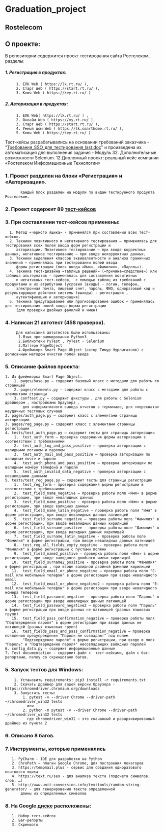 # Graduation_project
## Rostelecom

## О проекте:

В репозитории содержится проект тестирования сайта Ростелеком, разделы:
##### 1. Регистрация в продуктах:
         1.	ЕЛК Web ( https://lk.rt.ru/ ), 
         2.	Старт Web ( https://start.rt.ru/ ), 
         3.	Ключ Web ( https://key.rt.ru/ )
##### 2. Авторизация в продуктах:
         1.	ЕЛК Web( https://lk.rt.ru/ ) , 
         2.	Онлайм Web ( https://my.rt.ru/ ),
         3.	Старт Web ( https://start.rt.ru/ ), 
         4.	Умный дом Web ( https://lk.smarthome.rt.ru/ ), 
         5.	Ключ Web ( https://key.rt.ru/ )
   
Тест-кейсы разрабатывались на основании требований заказчика - “[Требования_SSO_для_тестирования_last.doc](https://docs.google.com/document/d/1fOjYGOBZP10ssxL4jrEq3bG2wLUD_IKq/edit?usp=sharing&ouid=114969839533758832510&rtpof=true&sd=true)" и произведена их автоматизация для выполнения задания - Модуль 32. Дополнительные возможности Selenium. 12 Дипломный проект: реальный кейс компании «Ростелеком Информационные Технологии» 

### 1. Проект разделен на блоки «Регистрация» и «Авторизация».            
           Каждый блок разделен на модули по видам тестируемого продукта Ростелеком.

### 2. Проект содержит 89 [тест-кейсов](https://docs.google.com/spreadsheets/d/1jtPFhUiteMamwrttJVYrLK5jQ92eRWFx/edit?usp=sharing&ouid=114969839533758832510&rtpof=true&sd=true)

### 3. При составлении тест-кейсов применены:                                                                                                                                                                                            
      1. Метод «черного ящика» - применялся при составлении всех тест-кейсов.                            
      2. Техники позитивного и негативного тестирования – применялась для тестирования всех полей ввода форм регистрации и
         авторизации. Позитивное тестирование – при вводе корректных данных, негативное тестирование – при вводе некорректных данных.                
      3. Техники выделения классов эквивалентности и анализа граничных значений – применялась при тестировании полей ввода
         формы регистрации (поля ввода «Имя», «Фамилия», «Пароль»).       
      4. Техника тест-дизайна «таблица решений» («причина—следствие») или таблица альтернатив – применялась для составления позитивных
         и негативных тест-кейсов,  с помощью таблиц из требований с продуктами и их атрибутами (условия (входы) - логин, телефон,
         электронная почта, лицевой счет, пароль, ФИО, одноразовый код и результирующие действия системы (выходы) - регистрация ,
         аутентификация и авторизация)         
      5. Техника предугадывание или прогнозирование ошибок – применялась для тестирования полей ввода формы регистрации
         (для проверки двойных фамилий и имен)        

### 4. Написан 21 автотест (458 проверок). 
         Для написания автотестов были использованы:
          1.Язык программирования Python3
          2.Библиотеки PyTest , PyTest - Selenium
          3.Паттерн PageObject
          4.Фреймворк Smart Page Object (автор Тимур Нурлыгаянов) с дописанным методом очистки полей ввода
### 5. Описание файлов проекта:
    1. Из фреймворка Smart Page Object:
        1. pages/base.py – содержит базовый класс с методами для работы со страницей 
        2. pages/elements.py – содержит класс с методами для работы с элементами страницы
        3. conftest.py – содержит фикстуры , для работы с Selenium драйвером , настройками браузера , 
            для информативного вывода отчетов в терминале, для «перехвата» неудачных тестовых случаев
    2. pages/auth_page.py – содержит класс с элементами страницы авторизации
    3. pages/reg_page.py – содержит класс с элементами страницы регистрации
    4. tests/test_auth_page.py – содержит тесты для страницы авторизации
        1.	test_auth_form – проверка содержания формы авторизации в соответствии с требованиями
        2.	test_auth_log_and_pass_positive – проверка авторизации с валидными логином и паролем
        3.	test_auth_mail_and_pass_positive – проверка авторизации по валидным почте и паролю
        4.	test_auth_phone_and_pass_positive – проверка авторизации по валидным номеру телефона и паролю
        5.	test_auth_invalid_data_negative – проверка авторизации с невалидными данными
    5. tests/test_reg_page.py – содержит тесты для страницы регистрации
        1.	test_reg_form - проверка содержания формы регистрации в соответствии с требованиями
        2.	test_field_name_negative – проверка работы поля «Имя» в форме регистрации, при вводе невалидных данных
        3.	test_field_name_positive - проверка работы поля «Имя» в форме регистрации, при вводе валидных данных
        4.	test_field_name_latin_negative – проверка работы поля "Имя" в форме регистрации, при вводе невалидных данных латиницей
        5.	test_field_surname_negative – проверка работы поле "Фамилия" в форме регистрации, при вводе невалидных данных кирилицей
        6.	test_field_surname_positive - проверка работы поле "Фамилия" в форме регистрации, при вводе валидных данных кирилицей
        7.	test_field_surname_latin_negative - проверка работы поле "Фамилия" в форме регистрации, при вводе невалидных данных латиницей
        8.	test_reg_all_fields_empty_negative - проверка работы поле "Фамилия" в форме регистрации с пустыми полями
        9.	test_field_name2_positive - проверка работы поля «Имя» в форме регистрации, при вводе валидного двойного имени кирилицей
       10.	test_field_surname2_positive - проверка работы поле "Фамилия" в форме регистрации , при вводе валидной двойной фамилии кирилицей
       11.	test_field_email_or_phone_negative – проверка работы поля "E-mail или мобильный телефон" в форме регистрации при вводе невалидного email
       12.	test_field_email_or_phone_negative2 – проверка работы поля "E-mail или мобильный телефон" в форме регистрации при вводе невалидного номера телефона
       13.	test_field_password_negative – проверка работы поля "Пароль" в форме регистрации при вводе невалидных данных латиницей
       14.	test_field_password_negative2 – проверка работы поля "Пароль" в форме регистрации при вводе данных не латиницей (разных языковых групп)
       15.	test_field_pass_confirmation_negative – проверка работы поля "Подтверждения пароля" в форме регистрации при вводе данных не латиницей (разных языковых групп)
       16.	test_fields_pass_and_pass_confirmation_negative – проверка появления предупреждения "Пароли не совпадают" под полем
            "Подтверждение пароля" в форме регистрации, при вводе в поля "Пароль" и "Подтверждение пароля" несовпадающих валидных паролей
    6. config_data.py – содержит информационные данные
    7. Test documentation - содержит файл с  тест-кейсами, файл с баг-репортами, папку со скриншотами багов.
   
### 5. Запуск тестов для Windows:
        1. Установить requirements: pip3 install -r requirements.txt
        2. Скачать драйвер для вашей версии браузера - https://chromedriver.chromium.org/downloads
        3. Запустить тесты: 
            1. pytest -v --driver Chrome --driver-path ~/chromedriver_win32 tests
              или
            2. python -m pytest -v --driver Chrome --driver-path ~/chromedriver_win32 tests
              где chromedriver_win32 – это скачанный и разархивированный драйвер из пункта 2 

### 6. Описано 8 багов.

### 7. Инструменты, которые применялись
       1. PyCharm - IDE для разработки на Python
       2. ChroPath – плагин Google Chrome, для построения локаторов
       3. https://tempmail.plus - сервис для создания одноразового почтового ящика
       4. https://text.ru/seo - для анализа текста (подсчета символов, слов, …)
       5. http://www.unit-conversion.info/texttools/random-string-generator/ - для генерирования текста определенной
           длины из определенных символов

### 8. На Google [диске](https://drive.google.com/drive/folders/1wKqnLvgNVtM_iMqDvgW0_ZrEiSqiqr1E?usp=sharing) расположены:
       1. Набор тест-кейсов
       2. Баг-репорты
       3. Скриншоты

